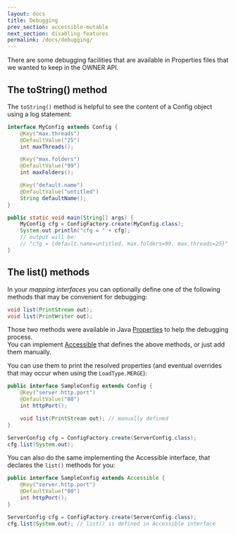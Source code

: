 ```yaml
---
layout: docs
title: Debugging
prev_section: accessible-mutable
next_section: disabling-features
permalink: /docs/debugging/
---
```


There are some debugging facilities that are available in Properties files that 
we wanted to keep in the OWNER API.

The toString() method
---------------------

The `toString()` method is helpful to see the content of a Config object using a 
log statement:

```java
interface MyConfig extends Config {
    @Key("max.threads")
    @DefaultValue("25")
    int maxThreads();

    @Key("max.folders")
    @DefaultValue("99")
    int maxFolders();

    @Key("default.name")
    @DefaultValue("untitled")
    String defaultName();
}

public static void main(String[] args) {
    MyConfig cfg = ConfigFactory.create(MyConfig.class);
    System.out.println("cfg = " + cfg);
    // output will be: 
    // "cfg = {default.name=untitled, max.folders=99, max.threads=25}"
}
```

The list() methods
------------------

In your *mapping interfaces* you can optionally define one of the following 
methods that may be convenient for debugging:

```java
void list(PrintStream out);
void list(PrintWriter out);
```

Those two methods were available in Java [Properties][1] to help the 
debugging process.  
You can implement [Accessible][2] that defines the above methods,
or just add them manually.

  [1]: http://docs.oracle.com/javase/7/docs/api/java/util/Properties.html
  [2]: http://owner.aeonbits.org/apidocs/latest/org/aeonbits/owner/Accessible.html

You can use them to print the resolved properties (and eventual overrides that 
may occur when using the `LoadType.MERGE`):

```java
public interface SampleConfig extends Config {
    @Key("server.http.port")
    @DefaultValue("80")
    int httpPort();

    void list(PrintStream out); // manually defined
}

ServerConfig cfg = ConfigFactory.create(ServerConfig.class);
cfg.list(System.out);
```

You can also do the same implementing the Accessible interface, that declares 
the `list()` methods for you:

```java
public interface SampleConfig extends Accessible {
    @Key("server.http.port")
    @DefaultValue("80")
    int httpPort();
}

ServerConfig cfg = ConfigFactory.create(ServerConfig.class);
cfg.list(System.out); // list() is defined in Accessible interface
```
